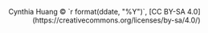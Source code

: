 <figure>
  <object data="images/featured.svg" class="sketchnote"> </object>
  <figcaption style="text-align: right">Cynthia Huang © `r format(ddate, "%Y")`, [CC BY-SA 4.0](https://creativecommons.org/licenses/by-sa/4.0/)</figcaption>
</figure>